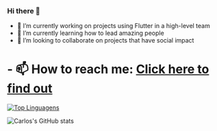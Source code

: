 ### Hi there 👋

- 🔭 I’m currently working on projects using Flutter in a high-level team
- 🌱 I’m currently learning how to lead amazing people
- 👯 I’m looking to collaborate on projects that have social impact



<h1>- 📫 How to reach me: <a href="https://linktr.ee/carloseandrade" target="_blank">Click here to find out</a></h1>


[![Top Linguagens](https://github-readme-stats.vercel.app/api/top-langs/?username=gitcarlosandrade&theme=vision-friendly-dark&&layout=compact)](https://github.com/anuraghazra/github-readme-stats)

![Carlos's GitHub stats](https://github-readme-stats.vercel.app/api?username=gitcarlosandrade&show=reviews,discussions_started,discussions_answered,prs_merged,prs_merged_percentage)


<!-- ![Carlos Andrade Status](https://github-readme-stats.vercel.app/api?username=gitcarlosandrade&theme=vision-friendly-dark&show_icons=true) -->


